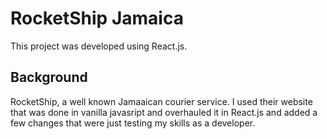 # RocketShip Jamaica

This project was developed using React.js.

## Background
RocketShip, a well known Jamaaican courier service.
I used their website that was done in vanilla javasript and overhauled it in React.js and added a few changes that were just testing my skills as a developer.

